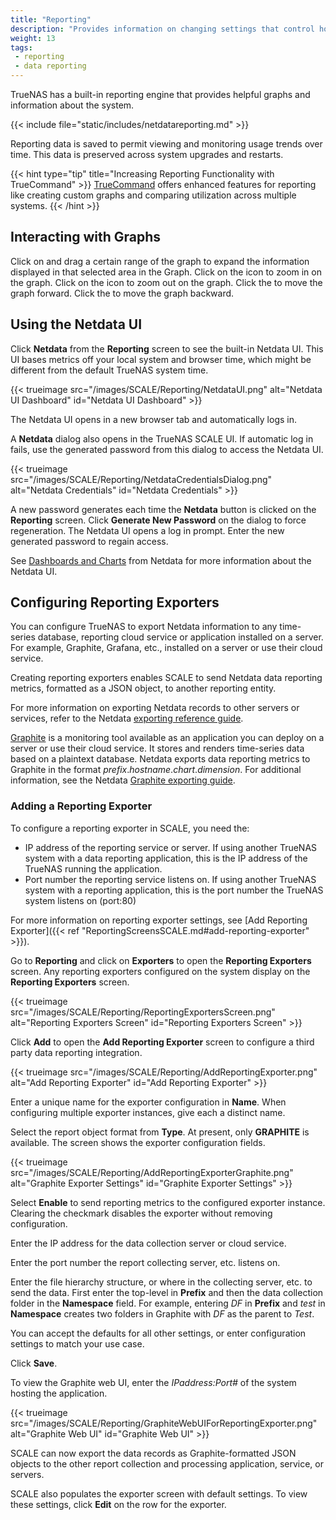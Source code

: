 ```yaml
---
title: "Reporting"
description: "Provides information on changing settings that control how SCALE displays report graphs, how to interact with graphs, and configuring reporting exporters."
weight: 13
tags:
 - reporting
 - data reporting
---
```


TrueNAS has a built-in reporting engine that provides helpful graphs and information about the system.

{{< include file="static/includes/netdatareporting.md" >}}

Reporting data is saved to permit viewing and monitoring usage trends over time.
This data is preserved across system upgrades and restarts.

{{< hint type="tip" title="Increasing Reporting Functionality with TrueCommand" >}}
[TrueCommand](https://www.truenas.com/truecommand/) offers enhanced features for reporting like creating custom graphs and comparing utilization across multiple systems.
{{< /hint >}}

## Interacting with Graphs

Click on and drag a certain range of the graph to expand the information displayed in that selected area in the Graph.
Click on the <i class="fa fa-search-plus" aria-hidden="true"></i> icon to zoom in on the graph.
Click on the <i class="fa fa-search-minus" aria-hidden="true"></i> icon to zoom out on the graph.
Click the <i class="fa fa-forward" aria-hidden="true" title="Forward"></i> to move the graph forward.
Click the <i class="fa fa-backward" aria-hidden="true" title="Backward"></i> to move the graph backward.

## Using the Netdata UI

Click **Netdata** from the **Reporting** screen to see the built-in Netdata UI.
This UI bases metrics off your local system and browser time, which might be different from the default TrueNAS system time.

{{< trueimage src="/images/SCALE/Reporting/NetdataUI.png" alt="Netdata UI Dashboard" id="Netdata UI Dashboard" >}}

The Netdata UI opens in a new browser tab and automatically logs in.

A **Netdata** dialog also opens in the TrueNAS SCALE UI.
If automatic log in fails, use the generated password from this dialog to access the Netdata UI.

{{< trueimage src="/images/SCALE/Reporting/NetdataCredentialsDialog.png" alt="Netdata Credentials" id="Netdata Credentials" >}}

A new password generates each time the **Netdata** button is clicked on the **Reporting** screen.
Click **Generate New Password** on the dialog to force regeneration.
The Netdata UI opens a log in prompt.
Enter the new generated password to regain access.

See [Dashboards and Charts](https://learn.netdata.cloud/docs/dashboards-and-charts/) from Netdata for more information about the Netdata UI.

## Configuring Reporting Exporters
You can configure TrueNAS to export Netdata information to any time-series database, reporting cloud service or application installed on a server.
For example, Graphite, Grafana, etc., installed on a server or use their cloud service.

Creating reporting exporters enables SCALE to send Netdata data reporting metrics, formatted as a JSON object, to another reporting entity.

For more information on exporting Netdata records to other servers or services, refer to the Netdata [exporting reference guide](https://learn.netdata.cloud/docs/exporting/exporting-reference).

[Graphite](https://graphiteapp.org/) is a monitoring tool available as an application you can deploy on a server or use their cloud service.
It stores and renders time-series data based on a plaintext database.
Netdata exports data reporting metrics to Graphite in the format *prefix*.*hostname*.*chart*.*dimension*.
For additional information, see the Netdata [Graphite exporting guide](https://learn.netdata.cloud/docs/exporting/graphite).

### Adding a Reporting Exporter
To configure a reporting exporter in SCALE, you need the:

* IP address of the reporting service or server.
  If using another TrueNAS system with a data reporting application, this is the IP address of the TrueNAS running the application.
* Port number the reporting service listens on.
  If using another TrueNAS system with a reporting application, this is the port number the TrueNAS system listens on (port:80)

For more information on reporting exporter settings, see [Add Reporting Exporter]({{< ref "ReportingScreensSCALE.md#add-reporting-exporter" >}}).

Go to **Reporting** and click on **Exporters** to open the **Reporting Exporters** screen.
Any reporting exporters configured on the system display on the **Reporting Exporters** screen.

{{< trueimage src="/images/SCALE/Reporting/ReportingExportersScreen.png" alt="Reporting Exporters Screen" id="Reporting Exporters Screen" >}}

Click **Add** to open the **Add Reporting Exporter** screen to configure a third party data reporting integration.

{{< trueimage src="/images/SCALE/Reporting/AddReportingExporter.png" alt="Add Reporting Exporter" id="Add Reporting Exporter" >}}

Enter a unique name for the exporter configuration in **Name**.
When configuring multiple exporter instances, give each a distinct name.

Select the report object format from **Type**.
At present, only **GRAPHITE** is available.
The screen shows the exporter configuration fields.

{{< trueimage src="/images/SCALE/Reporting/AddReportingExporterGraphite.png" alt="Graphite Exporter Settings" id="Graphite Exporter Settings" >}}

Select **Enable** to send reporting metrics to the configured exporter instance.
Clearing the checkmark disables the exporter without removing configuration.

Enter the IP address for the data collection server or cloud service.

Enter the port number the report collecting server, etc. listens on.

Enter the file hierarchy structure, or where in the collecting server, etc. to send the data.
First enter the top-level in **Prefix** and then the data collection folder in the **Namespace** field.
For example, entering *DF* in **Prefix** and *test* in **Namespace** creates two folders in Graphite with *DF* as the parent to *Test*.

You can accept the defaults for all other settings, or enter configuration settings to match your use case.

Click **Save**.

To view the Graphite web UI, enter the *IPaddress:Port#* of the system hosting the application.

{{< trueimage src="/images/SCALE/Reporting/GraphiteWebUIForReportingExporter.png" alt="Graphite Web UI" id="Graphite Web UI" >}}

SCALE can now export the data records as Graphite-formatted JSON objects to the other report collection and processing application, service, or servers.

SCALE also populates the exporter screen with default settings.
To view these settings, click **Edit** on the row for the exporter.
